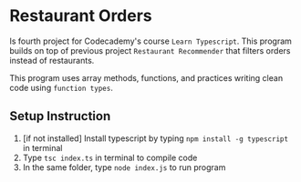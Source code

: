 # Restaurant Orders

Is fourth project for Codecademy's course `Learn Typescript`. This program builds on top
of previous project `Restaurant Recommender` that filters orders instead of restaurants.

This program uses array methods, functions, and practices writing clean code using `function types`.

## Setup Instruction
1. [if not installed] Install typescript by typing `npm install -g typescript` in terminal
2. Type `tsc index.ts` in terminal to compile code
3. In the same folder, type `node index.js` to run program

